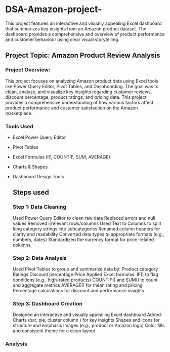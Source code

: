 # DSA-Amazon-project-
This project features an interactive and visually appealing Excel dashboard that summarizes key insights from an Amazon product dataset. The dashboard provides a comprehensive and overview of product performance and customer behaviour  using clear visual storytelling. 

## Project Topic: Amazon Product Review Analysis 

### Project Overview:  
This project focuses on analyzing Amazon product data using Excel tools like Power Query Editor, Pivot Tables, and Dashboarding. The goal was to clean, analyze, and visualize key insights regarding  customer reviews, discount percentage, product ratings, and pricing data. This project provides a comprehensive understanding of how various factors affect product performance and customer satisfaction on the Amazon marketplace.  

### Tools Used     
- Excel Power Query Editor     
- Pivot Tables     
- Excel Formulas (IF, COUNTIF, SUM, AVERAGE)     
- Charts & Shapes     
- Dashboard Design Tools

  ## Steps used

    ### Step 1: Data Cleaning
  Used Power Query Editor to clean raw data     Replaced errors and null values     Removed irrelevant rows/columns     Used Text to Columns to split long category strings into subcategories        Renamed column headers for clarity and readability     Converted data types to appropriate formats (e.g., numbers, dates)     Standardized the currency format for price-related columns
             
  ### Step 2: Data Analysis
   Used Pivot Tables to group and summarize data by:   Product category     Ratings     Discount percentage     Price        Applied Excel formulas:     IF() to flag conditions (e.g., high-rated products)   COUNTIF() and SUM() to count and aggregate metrics     AVERAGE() for mean rating and pricing     Percentage calculations for discount and performance insights             
  ### Step 3: Dashboard Creation
   Designed an interactive and visually appealing Excel dashboard     Added:     Charts (bar, pie, cluster column ) for key insights     Shapes and icons for structure and emphasis     Images (e.g., product or Amazon logo)     Color fills and consistent theme for a clean layout

### Analysis
